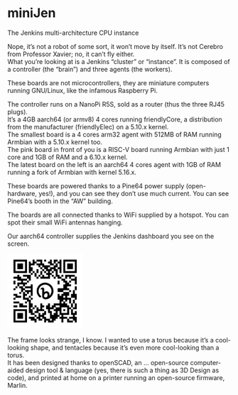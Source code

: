 # miniJen
The Jenkins multi-architecture CPU instance 

Nope, it’s not a robot of some sort, it won’t move by itself. It’s not Cerebro from Professor Xavier; no, it can’t fly either.  
What you’re looking at is a Jenkins “cluster” or “instance”. It is composed of a controller (the “brain”) and three agents (the workers).

These boards are not microcontrollers, they are miniature computers running GNU/Linux, like the infamous Raspberry Pi.

The controller runs on a NanoPi R5S, sold as a router (thus the three RJ45 plugs).  
It’s a 4GB aarch64 (or armv8) 4 cores running friendlyCore, a distribution from the manufacturer (friendlyElec) on a 5.10.x kernel.  
The smallest board is a 4 cores arm32 agent with 512MB of RAM running Armbian with a 5.10.x kernel too.  
The pink board in front of you is a RISC-V board running Armbian with just 1 core and 1GB of RAM and a 6.10.x kernel.  
The latest board on the left is an aarch64 4 cores agent with 1GB of RAM running a fork of Armbian with kernel 5.16.x.

These boards are powered thanks to a Pine64 power supply (open-hardware, yes!), and you can see they don’t use much current. You can see Pine64’s booth in the “AW” building.

The boards are all connected thanks to WiFi supplied by a hotspot. You can spot their small WiFi antennas hanging.  
  
Our aarch64 controller supplies the Jenkins dashboard you see on the screen.

<img src="/media/image1.png" style="width:1.76563in;height:1.76563in" />

The frame looks strange, I know. I wanted to use a torus because it’s a cool-looking shape, and tentacles because it’s even more cool-looking than a torus.  
It has been designed thanks to openSCAD, an … open-source computer-aided design tool & language (yes, there is such a thing as 3D Design as code), and printed at home on a printer running an open-source firmware, Marlin.
